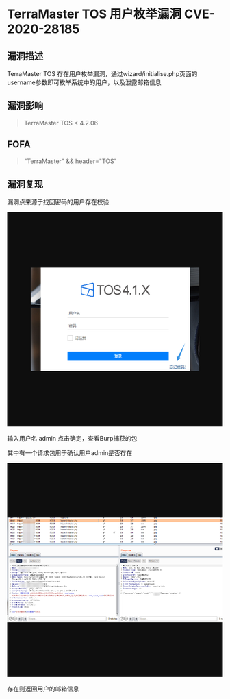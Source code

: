 # TerraMaster TOS 用户枚举漏洞 CVE-2020-28185

## 漏洞描述

TerraMaster TOS 存在用户枚举漏洞，通过wizard/initialise.php页面的username参数即可枚举系统中的用户，以及泄露邮箱信息

## 漏洞影响

> TerraMaster TOS < 4.2.06

## FOFA

> "TerraMaster" && header="TOS"

## 漏洞复现

漏洞点来源于找回密码的用户存在校验

![](resource/TerraMaster-TOS/tm-3.png)

输入用户名 admin 点击确定，查看Burp捕获的包

其中有一个请求包用于确认用户admin是否存在

![](resource/TerraMaster-TOS/tm-4.png)

存在则返回用户的邮箱信息

